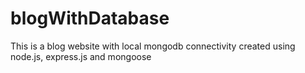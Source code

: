 # blogWithDatabase

This is a blog website with local mongodb connectivity created using node.js, express.js and mongoose
